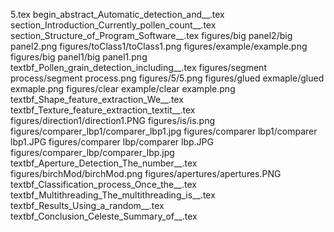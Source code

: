 5.tex
begin_abstract_Automatic_detection_and__.tex
section_Introduction_Currently_pollen_count__.tex
section_Structure_of_Program_Software__.tex
figures/big panel2/big panel2.png
figures/toClass1/toClass1.png
figures/example/example.png
figures/big panel1/big panel1.png
textbf_Pollen_grain_detection_including__.tex
figures/segment process/segment process.png
figures/5/5.png
figures/glued exmaple/glued exmaple.png
figures/clear example/clear example.png
textbf_Shape_feature_extraction_We__.tex
textbf_Texture_feature_extraction_textit__.tex
figures/direction1/direction1.PNG
figures/is/is.png
figures/comparer_lbp1/comparer_lbp1.jpg
figures/comparer lbp1/comparer lbp1.JPG
figures/comparer lbp/comparer lbp.JPG
figures/comparer_lbp/comparer_lbp.jpg
textbf_Aperture_Detection_The_number__.tex
figures/birchMod/birchMod.png
figures/apertures/apertures.PNG
textbf_Classification_process_Once_the__.tex
textbf_Multithreading_The_multithreading_is__.tex
textbf_Results_Using_a_random__.tex
textbf_Conclusion_Celeste_Summary_of__.tex